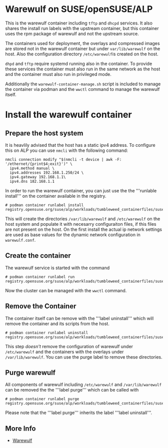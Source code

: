 # Warewulf on SUSE/openSUSE/ALP
This is the warewulf container including `tftp` and `dhcpd` services. It also shares the install run labels with the upstream container, but this container uses the rpm package of warewulf and not the upstream source.

The containers used for deployment, the overlays and compressed images are stored not in the warewulf container but under `var/lib/warewulf` on the host. Also the configuration directory `/etc/warewulf`is created on the host.

`dhpd` and `tftp` require systemd running also in the container. To provide these services the container must also run in the same network as the host and the container must also run in privileged mode.

Additionally the `warewulf-container-manage.sh` script is included to manage the container via podman and the `wwctl` command to manage the warewulf itself.

# Install the warewulf container

## Prepare the host system

It is heavlily advised that the host has a static ipv4 address. To configure this on ALP 
you can use `nmcli` with the following command:
```
nmcli connection modify "$(nmcli -t device | awk -F: '/ethernet/{print$4;exit}')" \
  ipv4.method manual \
  ipv4.addresses 192.168.1.250/24 \
  ipv4.gateway 192.168.1.1\
  ipv4.dns 182.168.1.1
```

In order to run the warewulf container, you can just use the the '''runlable install''' on the container available in the registry.
```
# podman container runlabel install registry.opensuse.org/suse/alp/workloads/tumbleweed_containerfiles/suse/alp/workloads/warewlf:latest
```
This will create the directories `/var/lib/warewulf` and `/etc/warewulf` on the host system and populate it with necesarry configuraiton files, if this files are not present on the host.
On the first install the actual ip network settings are used as base values for the dynamic
network configuration in `warewulf.conf`.

## Create the container

The warewulf service is started with the command
```
# podman container runlabel run registry.opensuse.org/suse/alp/workloads/tumbleweed_containerfiles/suse/alp/workloads/warewlf:latest
```
Now the cluster can be managed with the `wwctl` command.

## Remove the Container

The container itself can be remove with the '''label uninstall''' which will remove the container and its scripts from the host. 
```
# podman container runlabel uninstall registry.opensuse.org/suse/alp/workloads/tumbleweed_containerfiles/suse/alp/workloads/warewlf:latest
```

This step *doesn't* remove the configuration of warewulf under `/etc/warewulf` and the containers with the overlays under `/var/lib/warewulf`. You can use the purge label to remove these directories.

## Purge warewulf

All components of warewulf including `/etc/warewulf` and `/var/lib/warewulf` can be removed the the '''label purge''' which can be called with
```
# podman container runlabel purge registry.opensuse.org/suse/alp/workloads/tumbleweed_containerfiles/suse/alp/workloads/warewlf:latest
```
Please note that the '''label purge''' inherits the label '''label uninstall'''.



## More Info

* [Warewulf](https://github.com/hpcng/warewulf)

